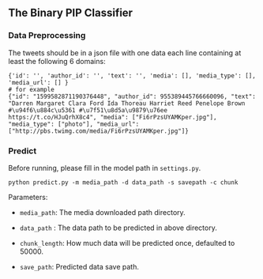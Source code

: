 ## The Binary PIP Classifier

### Data Preprocessing
The tweets should be in a json file with one data each line containing at least the following 6 domains:
```
{'id': '', 'author_id': '', 'text': '', 'media': [], 'media_type': [], 'media_url': [] }
# for example
{"id": "1599582871190376448", "author_id": 955389445766660096, "text": "Darren Margaret Clara Ford Ida Thoreau Harriet Reed Penelope Brown #\u94f6\u884c\u5361 #\u7f51\u8d5a\u9879\u76ee https://t.co/HJuQrhX8c4", "media": ["Fi6rPzsUYAMKper.jpg"], "media_type": ["photo"], "media_url": ["http://pbs.twimg.com/media/Fi6rPzsUYAMKper.jpg"]}
```

### Predict
Before running, please fill in the model path in `settings.py`.
```
python predict.py -m media_path -d data_path -s savepath -c chunk
```

Parameters:
- `media_path`: The media downloaded path directory.

- `data_path` : The data path to be predicted in above directory. 

- `chunk_length`: How much data will be predicted once, defaulted to 50000.

- `save_path`: Predicted data save path.